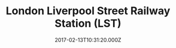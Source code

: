 ---
date: 2017-02-13T10:31:20.000Z
title: London Liverpool Street Railway Station (LST)
latitude: 51.517989562842125
longitude: -0.08181954774173789
category: checkin
---